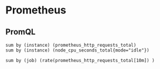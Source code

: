 # Prometheus

## PromQL

```
sum by (instance) (prometheus_http_requests_total)
sum by (instance) (node_cpu_seconds_total{mode="idle"})

sum by (job) (rate(prometheus_http_requests_total[10m]) )
```
